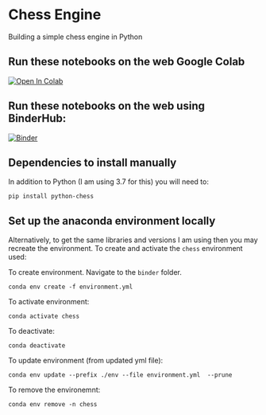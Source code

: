 # Chess Engine

Building a simple chess engine in Python

## Run these notebooks on the web Google Colab

[![Open In Colab](https://colab.research.google.com/assets/colab-badge.svg)](https://colab.research.google.com/github/MichaelAllen1966/2008_chess/)


## Run these notebooks on the web using BinderHub:

[![Binder](https://mybinder.org/badge_logo.svg)](https://mybinder.org/v2/gh/MichaelAllen1966/2008_chess/master)


## Dependencies to install manually

In addition to Python (I am using 3.7 for this) you will need to:

`pip install python-chess`


## Set up the anaconda environment locally

Alternatively, to get the same libraries and versions I am using then you may recreate the environment. To create and activate the `chess` environment used:

To create environment. Navigate to the `binder` folder.

`conda env create -f environment.yml`

To activate environment:

`conda activate chess`

To deactivate:

`conda deactivate`

To update environment (from updated yml file):

`conda env update --prefix ./env --file environment.yml  --prune`

To remove the environemnt:

`conda env remove -n chess`
